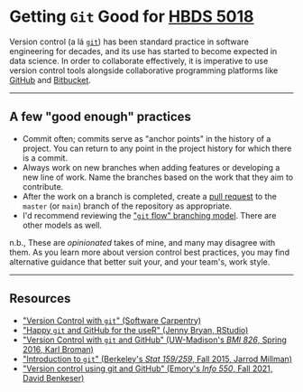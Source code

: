 # Getting `Git` Good for [HBDS 5018](https://phs.weill.cornell.edu/graduate-education-clinical-training/course-catalog/data-science-i-r-and-python)

Version control (a lá [`git`](https://git-scm.com/)) has been standard practice
in software engineering for decades, and its use has started to become expected
in data science. In order to collaborate effectively, it is imperative to use
version control tools alongside collaborative programming platforms like
[GitHub](https://github.com) and [Bitbucket](https://bitbucket.org).

---

## A few "good enough" practices

* Commit often; commits serve as "anchor points" in the history of a project.
  You can return to any point in the project history for which there is
  a commit.
* Always work on new branches when adding features or developing a new line of
  work. Name the branches based on the work that they aim to contribute.
* After the work on a branch is completed, create a [pull
  request](https://help.github.com/articles/about-pull-requests/) to the
  `master` (or `main`) branch of the repository as appropriate.
* I'd recommend reviewing the ["`git` flow" branching
  model](http://nvie.com/posts/a-successful-git-branching-model/). There are
  other models as well.

n.b., These are _opinionated_ takes of mine, and many may disagree with them. As
you learn more about version control best practices, you may find alternative
guidance that better suit your, and your team's, work style.

---

## Resources

* ["Version Control with `git`" (Software
    Carpentry)](https://swcarpentry.github.io/git-novice/)
* ["Happy `git` and GitHub for the useR" (Jenny Bryan,
    RStudio)](http://happygitwithr.com/)
* ["Version Control with `git` and
    GitHub" (UW-Madison's _BMI 826_, Spring 2016, Karl
    Broman)](http://kbroman.org/Tools4RR/assets/lectures/04_git.pdf)
* ["Introduction to `git`" (Berkeley's _Stat 159/259_, Fall 2015, Jarrod
    Millman)](http://www.jarrodmillman.com/rcsds/standard/git-intro.html)
* ["Version control using git and
  GitHub" (Emory's _Info 550_, Fall 2021, David
  Benkeser)](https://benkeser.github.io/info550/lectures/)
